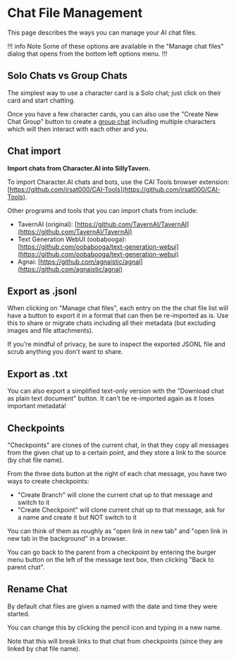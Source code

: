 # Chat File Management

This page describes the ways you can manage your AI chat files.

!!! info Note
Some of these options are available in the "Manage chat files" dialog that opens from the bottom left options menu.
!!!

## Solo Chats vs Group Chats

The simplest way to use a character card is a Solo chat; just click on their card and start chatting.

Once you have a few character cards, you can also use the "Create New Chat Group" button to create a [group chat](/Usage/Core_Concepts/groupchats.md) including multiple characters which will then interact with each other and you.

## Chat import

**Import chats from Character.AI into SillyTavern.**

To import Character.AI chats and bots, use the CAI Tools browser extension: [https://github.com/irsat000/CAI-Tools](https://github.com/irsat000/CAI-Tools).

Other programs and tools that you can import chats from include:

* TavernAI (original): [https://github.com/TavernAI/TavernAI](https://github.com/TavernAI/TavernAI)
* Text Generation WebUI (oobabooga): [https://github.com/oobabooga/text-generation-webui](https://github.com/oobabooga/text-generation-webui)
* Agnai: [https://github.com/agnaistic/agnai](https://github.com/agnaistic/agnai)

## Export as .jsonl

When clicking on "Manage chat files", each entry on the the chat file list will have a button to export it in a format that can then be re-imported as is. Use this to share or migrate chats including all their metadata (but excluding images and file attachments).

If you're mindful of privacy, be sure to inspect the exported JSONL file and scrub anything you don't want to share.

## Export as .txt

You can also export a simplified text-only version with the "Download chat as plain text document" button. It can't be re-imported again as it loses important metadata!

## Checkpoints

"Checkpoints" are clones of the current chat, in that they copy all messages from the given chat up to a certain point, and they store a link to the source (by chat file name).

From the three dots button at the right of each chat message, you have two ways to create checkpoints:

* "Create Branch" will clone the current chat up to that message and switch to it
* "Create Checkpoint" will clone current chat up to that message, ask for a name and create it but NOT switch to it

You can think of them as roughly as "open link in new tab" and "open link in new tab in the background" in a browser.

You can go back to the parent from a checkpoint by entering the burger menu button on the left of the message text box, then clicking "Back to parent chat".

## Rename Chat

By default chat files are given a named with the date and time they were started.

You can change this by clicking the pencil icon and typing in a new name.

Note that this will break links to that chat from checkpoints (since they are linked by chat file name).
